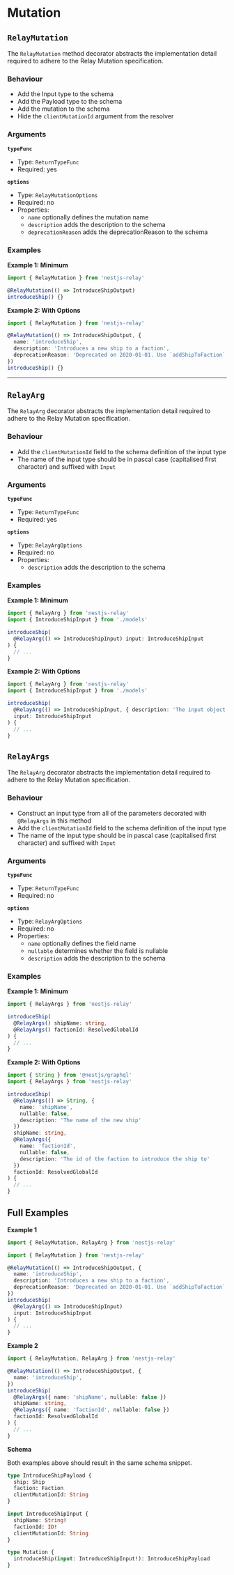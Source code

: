 # Mutation

## `RelayMutation`

The `RelayMutation` method decorator abstracts the implementation detail required to adhere to the Relay Mutation specification.

### Behaviour
- Add the Input type to the schema
- Add the Payload type to the schema
- Add the mutation to the schema
- Hide the `clientMutationId` argument from the resolver

### Arguments

**`typeFunc`**
- Type: `ReturnTypeFunc`
- Required: yes

**`options`**
- Type: `RelayMutationOptions`
- Required: no
- Properties:
  - `name` optionally defines the mutation name
  - `description` adds the description to the schema
  - `deprecationReason` adds the deprecationReason to the schema

### Examples

**Example 1: Minimum**
```typescript
import { RelayMutation } from 'nestjs-relay'

@RelayMutation(() => IntroduceShipOutput)
introduceShip() {}
```

**Example 2: With Options**
```typescript
import { RelayMutation } from 'nestjs-relay'

@RelayMutation(() => IntroduceShipOutput, {
  name: 'introduceShip',
  description: 'Introduces a new ship to a faction',
  deprecationReason: 'Deprecated on 2020-01-01. Use `addShipToFaction`.'
})
introduceShip() {}
```

----

## `RelayArg`

The `RelayArg` decorator abstracts the implementation detail required to adhere to the Relay Mutation specification.

### Behaviour
- Add the `clientMutationId` field to the schema definition of the input type
- The name of the input type should be in pascal case (capitalised first character) and suffixed with `Input`

### Arguments

**`typeFunc`**
- Type: `ReturnTypeFunc`
- Required: yes

**`options`**
- Type: `RelayArgOptions`
- Required: no
- Properties:
  - `description` adds the description to the schema

### Examples

**Example 1: Minimum**
```typescript
import { RelayArg } from 'nestjs-relay'
import { IntroduceShipInput } from './models'

introduceShip(
  @RelayArg(() => IntroduceShipInput) input: IntroduceShipInput
) {
  // ...
}
```

**Example 2: With Options**
```typescript
import { RelayArg } from 'nestjs-relay'
import { IntroduceShipInput } from './models'

introduceShip(
  @RelayArg(() => IntroduceShipInput, { description: 'The input object' })
  input: IntroduceShipInput
) {
  // ...
}
```

## `RelayArgs`

The `RelayArg` decorator abstracts the implementation detail required to adhere to the Relay Mutation specification.

### Behaviour

- Construct an input type from all of the parameters decorated with `@RelayArgs` in this method
- Add the `clientMutationId` field to the schema definition of the input type
- The name of the input type should be in pascal case (capitalised first character) and suffixed with `Input`

### Arguments

**`typeFunc`**
- Type: `ReturnTypeFunc`
- Required: no

**`options`**
- Type: `RelayArgOptions`
- Required: no
- Properties:
  - `name` optionally defines the field name
  - `nullable` determines whether the field is nullable
  - `description` adds the description to the schema

### Examples

**Example 1: Minimum**
```typescript
import { RelayArgs } from 'nestjs-relay'

introduceShip(
  @RelayArgs() shipName: string,
  @RelayArgs() factionId: ResolvedGlobalId
) {
  // ...
}
```

**Example 2: With Options**
```typescript
import { String } from '@nestjs/graphql'
import { RelayArgs } from 'nestjs-relay'

introduceShip(
  @RelayArgs(() => String, {
    name: 'shipName',
    nullable: false,
    description: 'The name of the new ship'
  })
  shipName: string,
  @RelayArgs({
    name: 'factionId',
    nullable: false,
    description: 'The id of the faction to introduce the ship to'
  })
  factionId: ResolvedGlobalId
) {
  // ...
}
```

## Full Examples

**Example 1**

```typescript
import { RelayMutation, RelayArg } from 'nestjs-relay'

import { RelayMutation } from 'nestjs-relay'

@RelayMutation(() => IntroduceShipOutput, {
  name: 'introduceShip',
  description: 'Introduces a new ship to a faction',
  deprecationReason: 'Deprecated on 2020-01-01. Use `addShipToFaction`.'
})
introduceShip(
  @RelayArg(() => IntroduceShipInput)
  input: IntroduceShipInput
) {
  // ...
}
```

**Example 2**
```typescript
import { RelayMutation, RelayArg } from 'nestjs-relay'

@RelayMutation(() => IntroduceShipOutput, {
  name: 'introduceShip',
})
introduceShip(
  @RelayArgs({ name: 'shipName', nullable: false })
  shipName: string,
  @RelayArgs({ name: 'factionId', nullable: false })
  factionId: ResolvedGlobalId
) {
  // ...
}
```

**Schema**

Both examples above should result in the same schema snippet.
```graphql
type IntroduceShipPayload {
  ship: Ship
  faction: Faction
  clientMutationId: String
}

input IntroduceShipInput {
  shipName: String!
  factionId: ID!
  clientMutationId: String
}

type Mutation {
  introduceShip(input: IntroduceShipInput!): IntroduceShipPayload
}
```
